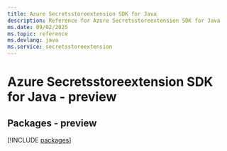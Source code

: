 ```yaml
---
title: Azure Secretsstoreextension SDK for Java
description: Reference for Azure Secretsstoreextension SDK for Java
ms.date: 09/02/2025
ms.topic: reference
ms.devlang: java
ms.service: secretsstoreextension
---
```

# Azure Secretsstoreextension SDK for Java - preview
## Packages - preview
[!INCLUDE [packages](secretsstoreextension-index.md)]